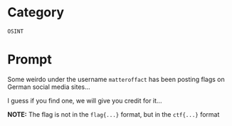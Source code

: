 # Category

`OSINT`

# Prompt

Some weirdo under the username `matteroffact` has been posting flags on German social media sites...

I guess if you find one, we will give you credit for it...

**NOTE:** The flag is not in the `flag{...}` format, but in the `ctf{...}` format
